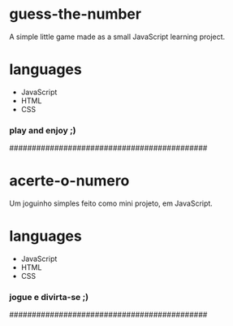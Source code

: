 # guess-the-number

A simple little game made as a small JavaScript learning project.

# languages
- JavaScript
- HTML
- CSS

### play and enjoy ;)

############################################

# acerte-o-numero

Um joguinho simples feito como mini projeto, em JavaScript.

# languages
- JavaScript
- HTML
- CSS

### jogue e divirta-se ;)

############################################